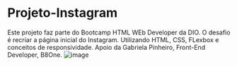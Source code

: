 # Projeto-Instagram
Este projeto faz parte do Bootcamp HTML WEb Developer da DIO.
O desafio é recriar a página inicial do Instagram.
Utilizando HTML, CSS, FLexbox e conceitos de responsividade.
Apoio da Gabriela Pinheiro, Front-End Developer, B8One.
![image](https://user-images.githubusercontent.com/83991488/120438609-f8487000-c357-11eb-9f57-8d765fe71975.png)

